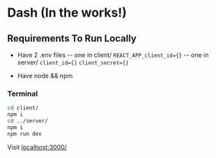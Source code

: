 # Dash (In the works!)

## Requirements To Run Locally

- Have 2 .env files
-- one in client/
`REACT_APP_client_id={}`
-- one in server/
`client_id={}`
`client_secret={}`


- Have node && npm

### Terminal

```bash
cd client/
npm i
cd ../server/
npm i
npm run dev
```

Visit [localhost:3000/](https://localhost:3000/)

